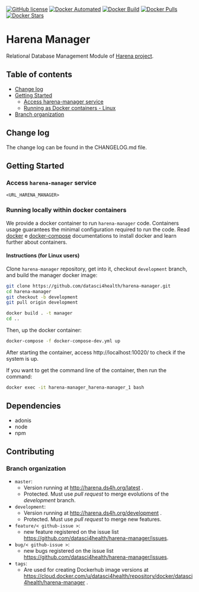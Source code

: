 [![GitHub license](https://img.shields.io/github/license/Naereen/StrapDown.js.svg)](https://github.com/datasci4health/harena-manager/blob/master/LICENSE)
[![Docker Automated](https://img.shields.io/docker/cloud/automated/datasci4health/harena-manager.svg?style=flat)](https://cloud.docker.com/u/datasci4health/repository/registry-1.docker.io/datasci4health/harena-manager)
[![Docker Build](https://img.shields.io/docker/cloud/build/datasci4health/harena-manager.svg?style=flat)](https://cloud.docker.com/u/datasci4health/repository/registry-1.docker.io/datasci4health/harena-manager)
[![Docker Pulls](https://img.shields.io/docker/pulls/datasci4health/harena-manager.svg?style=flat)](https://cloud.docker.com/u/datasci4health/repository/registry-1.docker.io/datasci4health/harena-manager)
[![Docker Stars](https://img.shields.io/docker/stars/datasci4health/harena-manager.svg?style=flat)](https://cloud.docker.com/u/datasci4health/repository/registry-1.docker.io/datasci4health/harena-manager)


# Harena Manager

Relational Database Management Module of [Harena project](https://github.com/datasci4health/harena).

## Table of contents

<!-- MarkdownTOC autolink=true -->

- [Change log](#change-log)
- [Getting Started](#getting-started)
    - [Access harena-manager service](#running-locally---linux)
    - [Running as Docker containers - Linux](#running-as-docker-containers---linux)
- [Branch organization](#branch-organization)

<!-- /MarkdownTOC -->

## Change log

The change log can be found in the CHANGELOG.md file.

## Getting Started

### Access `harena-manager` service

`<URL_HARENA_MANAGER>`

### Running locally within docker containers

We provide a docker container to run `harena-manager` code. Containers usage guarantees the minimal configuration required to run the code. Read [docker](https://docs.docker.com/install/) e [docker-compose](https://docs.docker.com/compose/install/) documentations to install docker and learn further about containers.

#### Instructions (for Linux users)

Clone `harena-manager` repository, get into it, checkout `development` branch, and build the manager docker image:
```bash
git clone https://github.com/datasci4health/harena-manager.git
cd harena-manager
git checkout -b development
git pull origin development

docker build . -t manager
cd ..
```

Then, up the docker container:

```bash
docker-compose -f docker-compose-dev.yml up
```

After starting the container, access http://localhost:10020/ to check if the system is up.

If you want to get the command line of the container, then run the command:

```bash
docker exec -it harena-manager_harena-manager_1 bash
```

<!-- ## Dependencies

### System-wide

* [node.js >= 8.0.0]()
* [npm     >= 6.8.0]()
* [mysql   >= 5.7]() or [postgresql >= 7.0.0]()


### NPM packages

* [adonisjs 4.1.0](https://adonisjs.com/docs/4.1/i) <b><sup>1</sup></b>
* [adonisjs/ace ^5.0.8]()
* [adonisjs/bodyparser]()
* [adonisjs/auth]()
* [adonisjs/cors ^1.0.6]()
* [adonisjs/fold ^4.0.8]()
* [adonisjs/framework ^5.0.7]()
* [adonisjs/ignitor ^2.0.6]()
* [adonisjs/lucid ^5.0.4]()
* [moment 2.22.2]()
* [moment-timezone 0.5.21]()
* [pg 7.4.3]() 
* [mysql ^2.16.0]()


<b><sup>1</sup></b> In *api mode*. Please refer to [this repository](https://github.com/adonisjs/adonis-api-app) for more details or take a look at the `-api-only` directive in the [AdonisJS installation guide](https://adonisjs.com/docs/4.1/installation#_installing_adonisjs).

## Configuration
-->

## Dependencies
- adonis
- node
- npm

## Contributing

### Branch organization
* `master`:
    * Version running at http://harena.ds4h.org/latest .
    * Protected. Must use _pull request_ to merge evolutions of the _development_ branch.
* `development`:
    * Version running at http://harena.ds4h.org/development . 
    * Protected. Must use _pull request_ to merge new features.
* `feature/< github-issue >`:
    * new feature registered on the issue list https://github.com/datasci4health/harena-manager/issues.
* `bug/< github-issue >`:
    * new bugs registered on the issue list https://github.com/datasci4health/harena-manager/issues.
* `tags`:
    * Are used for creating Dockerhub image versions at https://cloud.docker.com/u/datasci4health/repository/docker/datasci4health/harena-manager .    
